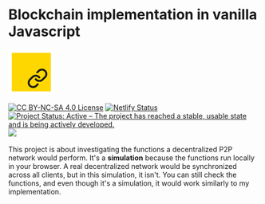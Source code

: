 # Blockchain implementation in vanilla Javascript
<img src="https://github.com/silvericarus/blockchain-js/blob/77756aa1706b2b62bceb65b46e9139983caebe0b/icon.png" width="91.5px">
<p style="float:left">
	<a href="https://creativecommons.org/licenses/by-nc-sa/4.0/"><img src="https://licensebuttons.net/l/by-nc-sa/4.0/88x31.png" alt="CC BY-NC-SA 4.0 License"></a>
	<a href="https://app.netlify.com/sites/blockchain-js/deploys"><img src="https://api.netlify.com/api/v1/badges/5f251b5b-d95e-4782-87d6-b8ed1676c3c8/deploy-status" alt="Netlify Status"/></a>
	<a href="https://www.repostatus.org/#active"><img src="https://www.repostatus.org/badges/latest/active.svg" alt="Project Status: Active – The project has reached a stable, usable state and is being actively developed."></a>
	<img src="https://4.vercel.app/github/languageall/silvericarus/blockchain-js">
</p>
<p>
	This project is about investigating the functions a decentralized P2P network would perform. It's a <b>simulation</b> because the functions run locally
	in your browser. A real decentralized network would be synchronized across all clients, but in this simulation, it isn't.
	You can still check the functions, and even though it's a simulation, it would work similarly to my implementation.

</p>

